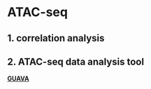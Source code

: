 # ATAC-seq

## 1. correlation analysis 

## 2. ATAC-seq data analysis tool 
[**GUAVA**](https://github.com/MayurDivate/GUAVA)

